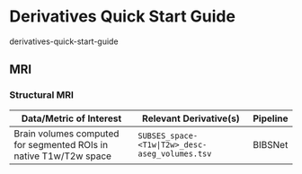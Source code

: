 # Derivatives Quick Start Guide


derivatives-quick-start-guide


## MRI

### Structural MRI

 <table class="table-no-vertical-lines" style="width: 100%; border-collapse: collapse; table-layout: fixed;">
 <thead>
    <th>Data/Metric of Interest</th>
    <th>Relevant Derivative(s)</th>
    <th>Pipeline</th>
 </thead>
<tbody>
<tr>
    <td style="word-wrap: break-word; white-space: normal;">Brain volumes computed for segmented ROIs in native T1w/T2w space</td>
    <td><code><span class="subses">SUBSES</span>_space-<span class="placeholder">&lt;T1w|T2w&gt;</span>_desc-aseg_volumes.tsv</code></td>
    <td>BIBSNet</td>
</tr>
</tbody>
</table>
